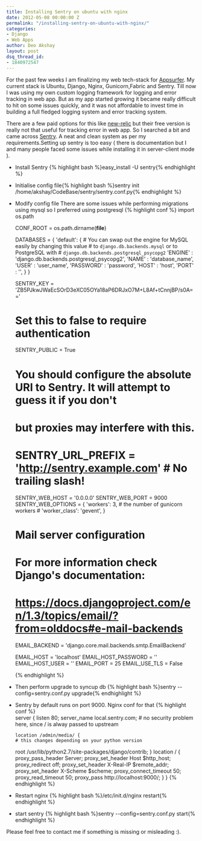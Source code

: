 ```yaml
---
title: Installing Sentry on ubuntu with nginx
date: 2012-05-08 00:00:00 Z
permalink: "/installing-sentry-on-ubuntu-with-nginx/"
categories:
- Django
- Web Apps
author: Deo Akshay
layout: post
dsq_thread_id:
- 1840972547
---
```


For the past few weeks I am finalizing my web tech-stack for [Appsurfer][1]. My current stack is Ubuntu, Django, Nginx, Gunicorn,Fabric and Sentry. Till now I was using my own custom logging framework for logging and error tracking in web app. But as my app started growing it became really difficult to hit on some issues quickly, and it was not affordable to invest time in building a full fledged logging system and error tracking system.

There are a few paid options for this like [new-relic][2] but their free version is really not that useful for tracking error in web app. So I searched a bit and came across [Sentry][3]. A neat and clean system as per my requirements.Setting up sentry is too easy ( there is documentation but I and many people faced some issues while installing it in server-client mode ).

* Install Sentry {% highlight bash %}easy_install -U sentry{% endhighlight %}
* Initialise config file{% highlight bash %}sentry init /home/akshay/CodeBase/sentry/sentry.conf.py{% endhighlight %}
* Modify config file
  There are some issues while performing migrations using mysql so I preferred using postgresql
  {% highlight conf %}
  import os.path

  CONF_ROOT = os.path.dirname(__file__)

  DATABASES = {
      'default': {
          # You can swap out the engine for MySQL easily by changing this value
          # to ``django.db.backends.mysql`` or to PostgreSQL with
          # ``django.db.backends.postgresql_psycopg2``
          'ENGINE'   : 'django.db.backends.postgresql_psycopg2',
          'NAME'     : 'database_name',
          'USER'     : 'user_name',
          'PASSWORD' : 'password',
          'HOST'     : 'host',
          'PORT'     : '',
      }
  }

  SENTRY_KEY = 'ZB5PJkwJWaEcSOrD3eXC05OYa18aP6DRJxO7M+L8Af+tCnnjBP/s0A=='

  # Set this to false to require authentication
  SENTRY_PUBLIC = True

  # You should configure the absolute URI to Sentry. It will attempt to guess it if you don't
  # but proxies may interfere with this.
  # SENTRY_URL_PREFIX = 'http://sentry.example.com'  # No trailing slash!

  SENTRY_WEB_HOST = '0.0.0.0'
  SENTRY_WEB_PORT = 9000
  SENTRY_WEB_OPTIONS = {
      'workers': 3,  # the number of gunicorn workers
      # 'worker_class': 'gevent',
  }

  # Mail server configuration

  # For more information check Django's documentation:
  #  https://docs.djangoproject.com/en/1.3/topics/email/?from=olddocs#e-mail-backends

  EMAIL_BACKEND = 'django.core.mail.backends.smtp.EmailBackend'

  EMAIL_HOST = 'localhost'
  EMAIL_HOST_PASSWORD = ''
  EMAIL_HOST_USER = ''
  EMAIL_PORT = 25
  EMAIL_USE_TLS = False

  {% endhighlight %}
* Then perform upgrade to syncup db
  {% highlight bash %}sentry --config=sentry.conf.py upgrade{% endhighlight %}
* Sentry by default runs on port 9000. Nginx conf for that
  {% highlight conf %}  
    server {
      listen 80;
      server_name local.sentry.com;
      # no security problem here, since / is alway passed to upstream
      
      location /admin/media/ {
      # this changes depending on your python version
  	root /usr/lib/python2.7/site-packages/django/contrib;
      }
      location / {
          proxy_pass_header Server;
          proxy_set_header Host $http_host;
          proxy_redirect off;
          proxy_set_header X-Real-IP $remote_addr;
          proxy_set_header X-Scheme $scheme;
          proxy_connect_timeout 50;
          proxy_read_timeout 50;
          proxy_pass http://localhost:9000/;
      }
  }
  {% endhighlight %}
* Restart nginx {% highlight bash %}/etc/init.d/nginx restart{% endhighlight %}
* start sentry {% highlight bash %}sentry --config=sentry.conf.py start{% endhighlight %}

Please feel free to contact me if something is missing or misleading :).

 [1]: http://appsurfer.com
 [2]: https://newrelic.com/
 [3]: https://github.com/dcramer/sentry
 [4]: http://blog.akshaydeo.me/wp-content/uploads/2012/05/Sentry.png